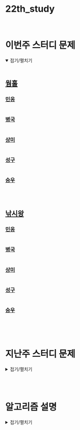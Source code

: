 # 22th_study

<br/>

# 이번주 스터디 문제

<details markdown="1" open>
<summary>접기/펼치기</summary>

<br/>

## [웜홀](https://www.acmicpc.net/problem/1865)

### [민웅](./웜홀/민웅.py)

```py


```

### [병국](./웜홀/병국.py)

```py


```

### [상미](./웜홀/상미.py)

```py

```

### [성구](./웜홀/성구.py)

```py


```

### [승우](./웜홀/승우.py)

```py


```

<br/>

## [낚시왕](https://www.acmicpc.net/problem/17143)

### [민웅](./낚시왕/민웅.py)

```py


```

### [병국](./낚시왕/병국.py)

```py


```

### [상미](./낚시왕/상미.py)

```py

```

### [성구](./낚시왕/성구.py)

```py


```

### [승우](./낚시왕/승우.py)

```py


```

</details>

<br/><br/>

# 지난주 스터디 문제

<details markdown="1">
<summary>접기/펼치기</summary>

## [단어 삭제](https://www.codetree.ai/problems/word-delete/description)

### [민웅](./단어%20삭제/민웅.py)

```py
import sys
input = sys.stdin.readline


all_word = list(input().strip())

bomb = list(input().strip())
bl = len(bomb)
stack = []

for i in range(len(all_word)):
    stack.append(all_word[i])
    tmp = len(stack)
    if tmp >= bl and stack[-1] == bomb[-1]:
        if stack[tmp-bl:] == bomb:
            stack = stack[:tmp-bl]
    

print(*stack, sep='')
```

### [병국](./단어%20삭제/병국.py)

```py


```

### [상미](./단어%20삭제/상미.py)

```py


```

### [성구](./단어%20삭제/성구.py)

```py
import sys
input = sys.stdin.readline



string = list(input().strip())
delete = input().strip()

i = 0
while i < len(string):
    if string[i] == delete[0]:
        tmp = string[i:]
        for j in range(1, len(delete)):
            if tmp[j] != delete[j]:
                i += 1
                break
        else:
            string = string[:i]+string[i+len(delete):]
            i = max(0, i -len(delete)-1)
    else:
        i += 1
print("".join(string))

'''
import sys
input = sys.stdin.readline


s = input().strip()
p = input().strip()

while p in s:
    s = s.replace(p, "")
print(s)
'''

```

### [승우](./단어%20삭제/승우.py)

```py

```

## [점프하며 이동하기](https://www.codetree.ai/problems/move-while-jumping/description)

### [민웅](./점프하며%20이동하기/민웅.py)

```py
import sys
from collections import deque
input = sys.stdin.readline

dxy = [(1, -2), (2, -1), (2, 1), (1, 2), (-1, 2), (-2, 1), (-2, -1), (-1, -2)]

N = int(input())

r1, c1, r2, c2 = map(int, input().split())
r1, c1, r2, c2 = r1-1, c1-1, r2-1, c2-1

field = [[0]*N for _ in range(N)]
ans = -1

q = deque()
field[r1][c1] = 1
q.append([r1, c1, 0])

while q:
    x, y, cnt = q.popleft()
    if x == r2 and y == c2:
        ans = cnt
        break

    for d in dxy:
        nx = x + d[0]
        ny = y + d[1]

        if 0 <= nx <= N-1 and 0 <= ny <= N-1:
            if not field[nx][ny]:
                q.append([nx, ny, cnt+1])
                field[nx][ny] = 1
print(ans)

```

### [병국](./점프하며%20이동하기/병국.py)

```py


```

### [상미](./점프하며%20이동하기/상미.py)

```py

```

### [성구](./점프하며%20이동하기/성구.py)

```py
import sys, heapq
input = sys.stdin.readline


def bfs(si:int, sj:int, ei:int, ej:int) -> int:
    que = []
    heapq.heappush(que, (0, si, sj))
    visited= [[0] * N for _ in range(N)]
    visited[si][sj] = 1
    ans = -1
    while que:
        cost, i, j = heapq.heappop(que)
        if i == ei and j == ej:
            ans = cost
            break
        for di, dj in direction:
            ni, nj = i+di, j+dj
            if 0 <= ni < N and 0 <= nj < N and not visited[ni][nj]:
                visited[ni][nj] = 1
                heapq.heappush(que, (cost+1, ni, nj))
    return ans


N = int(input())
si, sj, ei, ej = map(int, input().split())
direction = [(-1, -2), (-2, -1), (-2, 1), (-1, 2), (1, 2), (2, 1), (2, -1), (1, -2)]
print(bfs(si-1, sj-1, ei-1, ej-1))
```

### [승우](./점프하며%20이동하기/승우.py)

```py

```

## [알파벳 조합](https://www.codetree.ai/problems/alphabet-combination/description)

### [민웅](./알파벳%20조합/민웅.py)

```py


```

### [병국](./알파벳%20조합/병국.py)

```py


```

### [상미](./알파벳%20조합/상미.py)

```py


```

### [성구](./알파벳%20조합/성구.py)

```py


```

### [승우](./알파벳%20조합/승우.py)

```py


```

</details>

<br/><br/>

# 알고리즘 설명

<details markdown="1">
<summary>접기/펼치기</summary>



</details>
